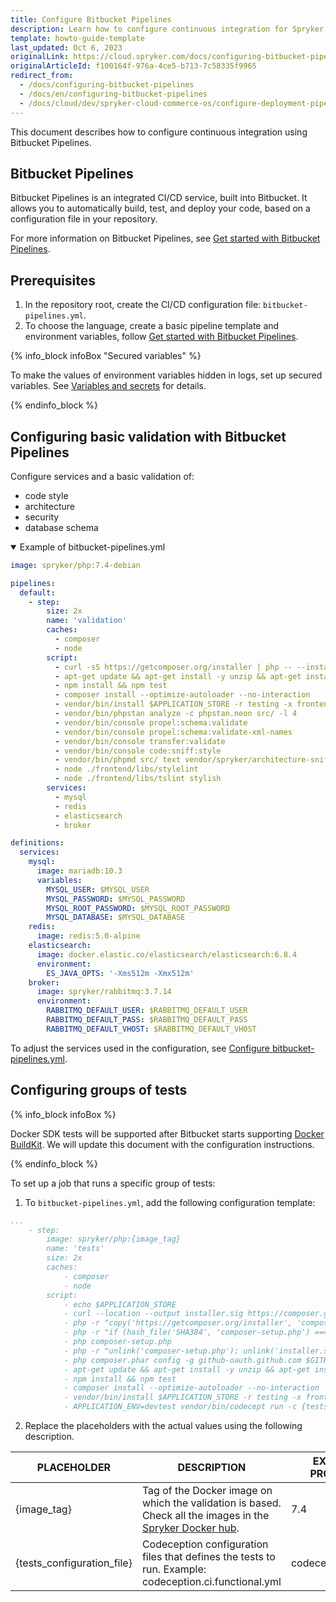 ```yaml
---
title: Configure Bitbucket Pipelines
description: Learn how to configure continuous integration for Spryker Cloud Commerce OS with GitHub Actions.
template: howto-guide-template
last_updated: Oct 6, 2023
originalLink: https://cloud.spryker.com/docs/configuring-bitbucket-pipelines
originalArticleId: f100164f-976a-4ce5-b713-7c58335f9965
redirect_from:
  - /docs/configuring-bitbucket-pipelines
  - /docs/en/configuring-bitbucket-pipelines
  - /docs/cloud/dev/spryker-cloud-commerce-os/configure-deployment-pipelines/configuring-bitbucket-pipelines.html
---
```


This document describes how to configure continuous integration using Bitbucket Pipelines.

## Bitbucket Pipelines
Bitbucket Pipelines is an integrated CI/CD service, built into Bitbucket. It allows you to automatically build, test, and deploy your code, based on a configuration file in your repository.

For more information on Bitbucket Pipelines, see [Get started with Bitbucket Pipelines](https://support.atlassian.com/bitbucket-cloud/docs/get-started-with-bitbucket-pipelines/).

## Prerequisites
1. In the repository root, create the CI/CD configuration file: `bitbucket-pipelines.yml`.
2. To choose the language, create a basic pipeline template and environment variables, follow [Get started with Bitbucket Pipelines](https://support.atlassian.com/bitbucket-cloud/docs/get-started-with-bitbucket-pipelines/).

{% info_block infoBox "Secured variables" %}

To make the values of environment variables hidden in logs, set up secured variables. See [Variables and secrets](https://support.atlassian.com/bitbucket-cloud/docs/variables-and-secrets/) for details.


{% endinfo_block %}



## Configuring basic validation with Bitbucket Pipelines

Configure services and a basic validation of:

* code style
* architecture
* security
* database schema

<details open>
    <summary>Example of bitbucket-pipelines.yml</summary>

```yaml
image: spryker/php:7.4-debian

pipelines:
  default:
    - step:
        size: 2x
        name: 'validation'
        caches:
          - composer
          - node
        script:
          - curl -sS https://getcomposer.org/installer | php -- --install-dir=/usr/local/bin --filename=composer
          - apt-get update && apt-get install -y unzip && apt-get install -y nodejs && apt-get install -y npm
          - npm install && npm test
          - composer install --optimize-autoloader --no-interaction
          - vendor/bin/install $APPLICATION_STORE -r testing -x frontend -x queue -v
          - vendor/bin/phpstan analyze -c phpstan.neon src/ -l 4
          - vendor/bin/console propel:schema:validate
          - vendor/bin/console propel:schema:validate-xml-names
          - vendor/bin/console transfer:validate
          - vendor/bin/console code:sniff:style
          - vendor/bin/phpmd src/ text vendor/spryker/architecture-sniffer/src/ruleset.xml --minimumpriority 2
          - node ./frontend/libs/stylelint
          - node ./frontend/libs/tslint stylish
        services:
          - mysql
          - redis
          - elasticsearch
          - broker

definitions:
  services:
    mysql:
      image: mariadb:10.3
      variables:
        MYSQL_USER: $MYSQL_USER
        MYSQL_PASSWORD: $MYSQL_PASSWORD
        MYSQL_ROOT_PASSWORD: $MYSQL_ROOT_PASSWORD
        MYSQL_DATABASE: $MYSQL_DATABASE
    redis:
      image: redis:5.0-alpine
    elasticsearch:
      image: docker.elastic.co/elasticsearch/elasticsearch:6.8.4
      environment:
        ES_JAVA_OPTS: '-Xms512m -Xmx512m'
    broker:
      image: spryker/rabbitmq:3.7.14
      environment:
        RABBITMQ_DEFAULT_USER: $RABBITMQ_DEFAULT_USER
        RABBITMQ_DEFAULT_PASS: $RABBITMQ_DEFAULT_PASS
        RABBITMQ_DEFAULT_VHOST: $RABBITMQ_DEFAULT_VHOST
```

</details>



To adjust the services used in the configuration, see [Configure bitbucket-pipelines.yml](https://support.atlassian.com/bitbucket-cloud/docs/configure-bitbucket-pipelinesyml/).

## Configuring groups of tests

{% info_block infoBox %}

Docker SDK tests will be supported after Bitbucket starts supporting [Docker BuildKit](https://docs.docker.com/develop/develop-images/build_enhancements/). We will update this document with the configuration instructions.  

{% endinfo_block %}


To set up a job that runs a specific group of tests:

1. To `bitbucket-pipelines.yml`, add the following configuration template:
```yaml
...
    - step:
        image: spryker/php:{image_tag}
        name: 'tests'
        size: 2x
        caches:
            - composer
            - node
        script:
            - echo $APPLICATION_STORE
            - curl --location --output installer.sig https://composer.github.io/installer.sig
            - php -r "copy('https://getcomposer.org/installer', 'composer-setup.php');"
            - php -r "if (hash_file('SHA384', 'composer-setup.php') === file_get_contents('installer.sig')) { echo 'Installer verified'; } else { echo 'Installer corrupt'; unlink('composer-setup.php'); } echo PHP_EOL;"
            - php composer-setup.php
            - php -r "unlink('composer-setup.php'); unlink('installer.sig');"
            - php composer.phar config -g github-oauth.github.com $GITHUB_ACCESS_TOKEN
            - apt-get update && apt-get install -y unzip && apt-get install -y nodejs && apt-get install -y npm
            - npm install && npm test
            - composer install --optimize-autoloader --no-interaction
            - vendor/bin/install $APPLICATION_STORE -r testing -x frontend -x queue -v
            - APPLICATION_ENV=devtest vendor/bin/codecept run -c {tests_configuration_file}
```
2. Replace the placeholders with the actual values using the following description.

|PLACEHOLDER | DESCRIPTION | EXAMPLE IN THE PROPERTY VALUE |
|---|---|---|
|{image_tag} | Tag of the Docker image on which the validation is based. Check all the images in the [Spryker Docker hub](https://hub.docker.com/r/spryker/php/tags?page=1&ordering=last_updated&name=-debian). | 7.4 |
|{tests_configuration_file} | Codeception configuration files that defines the tests to run. Example: codeception.ci.functional.yml  | codeception.functional.yml|

